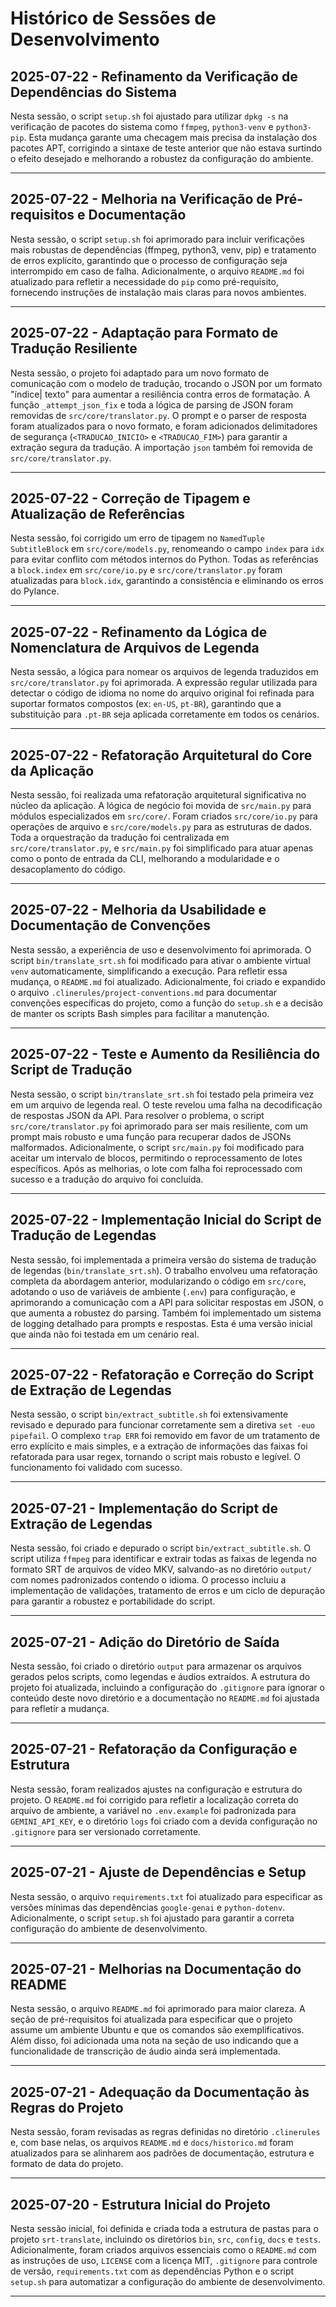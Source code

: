 # Histórico de Sessões de Desenvolvimento

## 2025-07-22 - Refinamento da Verificação de Dependências do Sistema

Nesta sessão, o script `setup.sh` foi ajustado para utilizar `dpkg -s` na verificação de pacotes do sistema como `ffmpeg`, `python3-venv` e `python3-pip`. Esta mudança garante uma checagem mais precisa da instalação dos pacotes APT, corrigindo a sintaxe de teste anterior que não estava surtindo o efeito desejado e melhorando a robustez da configuração do ambiente.

---

## 2025-07-22 - Melhoria na Verificação de Pré-requisitos e Documentação

Nesta sessão, o script `setup.sh` foi aprimorado para incluir verificações mais robustas de dependências (ffmpeg, python3, venv, pip) e tratamento de erros explícito, garantindo que o processo de configuração seja interrompido em caso de falha. Adicionalmente, o arquivo `README.md` foi atualizado para refletir a necessidade do `pip` como pré-requisito, fornecendo instruções de instalação mais claras para novos ambientes.

---

## 2025-07-22 - Adaptação para Formato de Tradução Resiliente

Nesta sessão, o projeto foi adaptado para um novo formato de comunicação com o modelo de tradução, trocando o JSON por um formato "índice| texto" para aumentar a resiliência contra erros de formatação. A função `_attempt_json_fix` e toda a lógica de parsing de JSON foram removidas de `src/core/translator.py`. O prompt e o parser de resposta foram atualizados para o novo formato, e foram adicionados delimitadores de segurança (`<TRADUCAO_INICIO>` e `<TRADUCAO_FIM>`) para garantir a extração segura da tradução. A importação `json` também foi removida de `src/core/translator.py`.

---

## 2025-07-22 - Correção de Tipagem e Atualização de Referências

Nesta sessão, foi corrigido um erro de tipagem no `NamedTuple` `SubtitleBlock` em `src/core/models.py`, renomeando o campo `index` para `idx` para evitar conflito com métodos internos do Python. Todas as referências a `block.index` em `src/core/io.py` e `src/core/translator.py` foram atualizadas para `block.idx`, garantindo a consistência e eliminando os erros do Pylance.

---

## 2025-07-22 - Refinamento da Lógica de Nomenclatura de Arquivos de Legenda

Nesta sessão, a lógica para nomear os arquivos de legenda traduzidos em `src/core/translator.py` foi aprimorada. A expressão regular utilizada para detectar o código de idioma no nome do arquivo original foi refinada para suportar formatos compostos (ex: `en-US`, `pt-BR`), garantindo que a substituição para `.pt-BR` seja aplicada corretamente em todos os cenários.

---

## 2025-07-22 - Refatoração Arquitetural do Core da Aplicação

Nesta sessão, foi realizada uma refatoração arquitetural significativa no núcleo da aplicação. A lógica de negócio foi movida de `src/main.py` para módulos especializados em `src/core/`. Foram criados `src/core/io.py` para operações de arquivo e `src/core/models.py` para as estruturas de dados. Toda a orquestração da tradução foi centralizada em `src/core/translator.py`, e `src/main.py` foi simplificado para atuar apenas como o ponto de entrada da CLI, melhorando a modularidade e o desacoplamento do código.

---


## 2025-07-22 - Melhoria da Usabilidade e Documentação de Convenções

Nesta sessão, a experiência de uso e desenvolvimento foi aprimorada. O script `bin/translate_srt.sh` foi modificado para ativar o ambiente virtual `venv` automaticamente, simplificando a execução. Para refletir essa mudança, o `README.md` foi atualizado. Adicionalmente, foi criado e expandido o arquivo `.clinerules/project-conventions.md` para documentar convenções específicas do projeto, como a função do `setup.sh` e a decisão de manter os scripts Bash simples para facilitar a manutenção.

---

## 2025-07-22 - Teste e Aumento da Resiliência do Script de Tradução

Nesta sessão, o script `bin/translate_srt.sh` foi testado pela primeira vez em um arquivo de legenda real. O teste revelou uma falha na decodificação de respostas JSON da API. Para resolver o problema, o script `src/core/translator.py` foi aprimorado para ser mais resiliente, com um prompt mais robusto e uma função para recuperar dados de JSONs malformados. Adicionalmente, o script `src/main.py` foi modificado para aceitar um intervalo de blocos, permitindo o reprocessamento de lotes específicos. Após as melhorias, o lote com falha foi reprocessado com sucesso e a tradução do arquivo foi concluída.

---

## 2025-07-22 - Implementação Inicial do Script de Tradução de Legendas

Nesta sessão, foi implementada a primeira versão do sistema de tradução de legendas (`bin/translate_srt.sh`). O trabalho envolveu uma refatoração completa da abordagem anterior, modularizando o código em `src/core`, adotando o uso de variáveis de ambiente (`.env`) para configuração, e aprimorando a comunicação com a API para solicitar respostas em JSON, o que aumenta a robustez do parsing. Também foi implementado um sistema de logging detalhado para prompts e respostas. Esta é uma versão inicial que ainda não foi testada em um cenário real.

---

## 2025-07-22 - Refatoração e Correção do Script de Extração de Legendas

Nesta sessão, o script `bin/extract_subtitle.sh` foi extensivamente revisado e depurado para funcionar corretamente sem a diretiva `set -euo pipefail`. O complexo `trap ERR` foi removido em favor de um tratamento de erro explícito e mais simples, e a extração de informações das faixas foi refatorada para usar regex, tornando o script mais robusto e legível. O funcionamento foi validado com sucesso.

---

## 2025-07-21 - Implementação do Script de Extração de Legendas

Nesta sessão, foi criado e depurado o script `bin/extract_subtitle.sh`. O script utiliza `ffmpeg` para identificar e extrair todas as faixas de legenda no formato SRT de arquivos de vídeo MKV, salvando-as no diretório `output/` com nomes padronizados contendo o idioma. O processo incluiu a implementação de validações, tratamento de erros e um ciclo de depuração para garantir a robustez e portabilidade do script.

---

## 2025-07-21 - Adição do Diretório de Saída

Nesta sessão, foi criado o diretório `output` para armazenar os arquivos gerados pelos scripts, como legendas e áudios extraídos. A estrutura do projeto foi atualizada, incluindo a configuração do `.gitignore` para ignorar o conteúdo deste novo diretório e a documentação no `README.md` foi ajustada para refletir a mudança.

---

## 2025-07-21 - Refatoração da Configuração e Estrutura

Nesta sessão, foram realizados ajustes na configuração e estrutura do projeto. O `README.md` foi corrigido para refletir a localização correta do arquivo de ambiente, a variável no `.env.example` foi padronizada para `GEMINI_API_KEY`, e o diretório `logs` foi criado com a devida configuração no `.gitignore` para ser versionado corretamente.

---

## 2025-07-21 - Ajuste de Dependências e Setup

Nesta sessão, o arquivo `requirements.txt` foi atualizado para especificar as versões mínimas das dependências `google-genai` e `python-dotenv`. Adicionalmente, o script `setup.sh` foi ajustado para garantir a correta configuração do ambiente de desenvolvimento.

---

## 2025-07-21 - Melhorias na Documentação do README

Nesta sessão, o arquivo `README.md` foi aprimorado para maior clareza. A seção de pré-requisitos foi atualizada para especificar que o projeto assume um ambiente Ubuntu e que os comandos são exemplificativos. Além disso, foi adicionada uma nota na seção de uso indicando que a funcionalidade de transcrição de áudio ainda será implementada.

---

## 2025-07-21 - Adequação da Documentação às Regras do Projeto

Nesta sessão, foram revisadas as regras definidas no diretório `.clinerules` e, com base nelas, os arquivos `README.md` e `docs/historico.md` foram atualizados para se alinharem aos padrões de documentação, estrutura e formato de data do projeto.

---


## 2025-07-20 - Estrutura Inicial do Projeto

Nesta sessão inicial, foi definida e criada toda a estrutura de pastas para o projeto `srt-translate`, incluindo os diretórios `bin`, `src`, `config`, `docs` e `tests`. Adicionalmente, foram criados arquivos essenciais como o `README.md` com as instruções de uso, `LICENSE` com a licença MIT, `.gitignore` para controle de versão, `requirements.txt` com as dependências Python e o script `setup.sh` para automatizar a configuração do ambiente de desenvolvimento.

---
